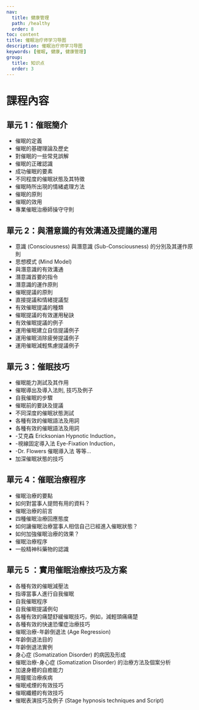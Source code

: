 ```yaml
---
nav:
  title: 健康管理
  path: /healthy
  order: 8
toc: content
title: 催眠治疗师学习导图
description: 催眠治疗师学习导图
keywords: [催眠, 健康, 健康管理]
group:
  title: 知识点
  order: 3
---
```


# 課程內容

## 單元 1：催眠簡介

- 催眠的定義
- 催眠的基礎理論及歷史
- 對催眠的一些常見誤解
- 催眠的正確認識
- 成功催眠的要素
- 不同程度的催眠狀態及其特徵
- 催眠時所出現的情緒處理方法
- 催眠的原則
- 催眠的效用
- 專業催眠治療師操守守則

## 單元 2：與潛意識的有效溝通及提議的運用

- 意識 (Consciousness) 與潛意識 (Sub-Consciousness) 的分別及其運作原則
- 思想模式 (Mind Model)
- 與潛意識的有效溝通
- 潛意識首要的指令
- 潛意識的運作原則
- 催眠提議的原則
- 直接提議和情緒提議型
- 有效催眠提議的種類
- 催眠提議的有效運用秘訣
- 有效催眠提議的例子
- 運用催眠建立自信提議例子
- 運用催眠消除疲勞提議例子
- 運用催眠減輕焦慮提議例子

## 單元 3：催眠技巧

- 催眠能力測試及其作用
- 催眠導出及導入法則, 技巧及例子
- 自我催眠的步驟
- 催眠前的要訣及提議
- 不同深度的催眠狀態測試
- 各種有效的催眠語法及用詞
- 各種有效的催眠語法及用詞
- -艾克森 Ericksonian Hypnotic Induction，
- -視線固定導入法 Eye-Fixation Induction，
- -Dr. Flowers 催眠導入法 等等…
- 加深催眠狀態的技巧

## 單元 4：催眠治療程序

- 催眠治療的要點
- 如何對當事人提問有用的資料？
- 催眠治療的前言
- 四種催眠治療回應態度
- 如何讓催眠治療當事人相信自己已經進入催眠狀態？
- 如何加強催眠治療的效果？
- 催眠治療程序
- 一般精神科藥物的認識

## 單元 5 ：實用催眠治療技巧及方案

- 各種有效的催眠減壓法
- 指導當事人進行自我催眠
- 自我催眠程序
- 自我催眠提議例句
- 各種有效的痛楚舒緩催眠技巧，例如，減輕頭痛痛楚
- 各種有效的快速恐懼症治療技巧
- 催眠治療-年齡倒退法 (Age Regression)
- 年齡倒退法目的
- 年齡倒退法實例
- 身心症 (Somatization Disorder) 的病因及形成
- 催眠治療-身心症 (Somatization Disorder) 的治療方法及個案分析
- 加速身體的自癒能力
- 用鐘擺治療疾病
- 催眠戒煙的有效技巧
- 催眠纖體的有效技巧
- 催眠表演技巧及例子 (Stage hypnosis techniques and Script)
